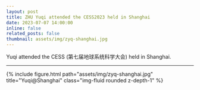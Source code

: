 ```yaml
---
layout: post
title: ZHU Yuqi attended the CESS2023 held in Shanghai
date: 2023-07-07 14:00:00
inline: false
related_posts: false
thumbnail: assets/img/zyq-shanghai.jpg
---
```


Yuqi attended the CESS (第七届地球系统科学大会) held in Shanghai.

***
<div class="row">
    <div class="col-sm mt-3 mt-md-0">
        {% include figure.html path="assets/img/zyq-shanghai.jpg" title="Yuqi@Shanghai" class="img-fluid rounded z-depth-1" %}
    </div>

